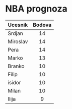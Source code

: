 # NBA prognoza

| Ucesnik        | Bodova
| ------------- |:-------------:|
| Srdjan | 14 |
| Miroslav | 14 |
| Pera | 14 |
| Marko      | 13 |
| Branko      | 10 |
| Filip      | 10 |
| isidor      | 10 |
| Milan     | 10 |
| Ilija | 9 |